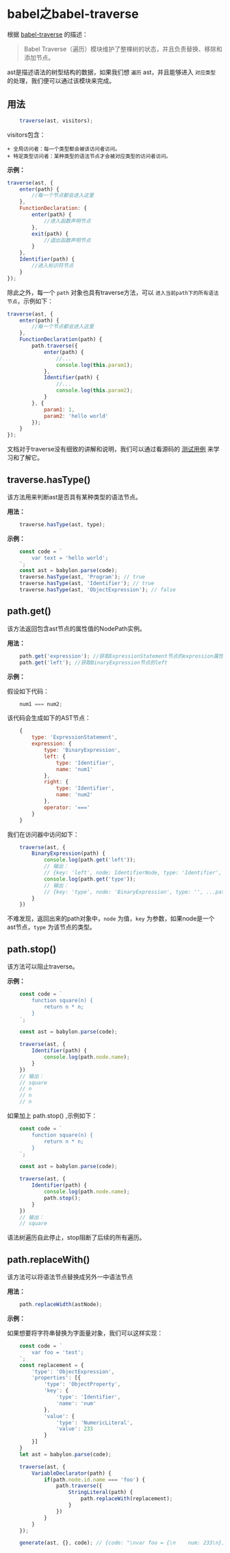 # babel之babel-traverse

根据 [babel-traverse](https://github.com/jamiebuilds/babel-handbook/blob/master/translations/zh-Hans/plugin-handbook.md#babel-traverse) 的描述：

> Babel Traverse（遍历）模块维护了整棵树的状态，并且负责替换、移除和添加节点。

ast是描述语法的树型结构的数据，如果我们想 `遍历` ast，并且能够进入 `对应类型` 的处理，我们便可以通过该模块来完成。

## 用法

```js
    traverse(ast, visitors);
```

visitors包含：

    + 全局访问者：每一个类型都会被该访问者访问。
    + 特定类型访问者：某种类型的语法节点才会被对应类型的访问者访问。

**示例：**

```js
traverse(ast, {
    enter(path) {
        //每一个节点都会进入这里
    },
    FunctionDeclaration: {
        enter(path) {
            //进入函数声明节点
        },
        exit(path) {
            //退出函数声明节点
        }
    },
    Identifier(path) {
        //进入标识符节点
    }
});
```

除此之外，每一个 `path` 对象也具有traverse方法，可以 `进入当前path下的所有语法节点`，示例如下：

```js
traverse(ast, {
    enter(path) {
        //每一个节点都会进入这里
    },
    FunctionDeclaration(path) {
        path.traverse({
            enter(path) {
                //...
                console.log(this.param1);
            },
            Identifier(path) {
                //...
                console.log(this.param2);
            }
        }, {
            param1: 1,
            param2: 'hello world'
        });
    }
});
```

文档对于traverse没有细致的讲解和说明，我们可以通过看源码的 [测试用例](https://github.com/babel/babel/tree/master/packages/babel-traverse/test) 来学习和了解它。

## traverse.hasType()

该方法用来判断ast是否具有某种类型的语法节点。

**用法：**

```js
    traverse.hasType(ast, type);
```

**示例：**

```js
    const code = `
        var text = 'hello world';
    `;
    const ast = babylon.parse(code);
    traverse.hasType(ast, 'Program'); // true
    traverse.hasType(ast, 'Identifier'); // true
    traverse.hasType(ast, 'ObjectExpression'); // false
```

## path.get()

该方法返回包含ast节点的属性值的NodePath实例。

**用法：**

```js
    path.get('expression'); //获取ExpressionStatement节点的expression属性
    path.get('left'); //获取BinaryExpression节点的left
```

**示例：**

假设如下代码：

```js
    num1 === num2;
```

该代码会生成如下的AST节点：

```js
    {
        type: 'ExpressionStatement',
        expression: {
            type: 'BinaryExpression',
            left: {
                type: 'Identifier',
                name: 'num1'
            },
            right: {
                type: 'Identifier',
                name: 'num2'
            },
            operator: '==='
        }
    }
```

我们在访问器中访问如下：

```js
    traverse(ast, {
        BinaryExpression(path) {
            console.log(path.get('left'));
            // 输出：
            // {key: 'left', node: IdentifierNode, type: 'Identifier', ...pathOtherProps}
            console.log(path.get('type'));
            // 输出：
            // {key: 'type', node: 'BinaryExpression', type: '', ...pathOtherProps}
        }
    })
```

不难发现，返回出来的path对象中，`node` 为值，`key` 为参数，如果node是一个ast节点，`type` 为该节点的类型。

## path.stop()

该方法可以阻止traverse。

**示例：**

```js
    const code = `
        function square(n) {
            return n * n;
        }
    `;

    const ast = babylon.parse(code);

    traverse(ast, {
        Identifier(path) {
            console.log(path.node.name);
        }
    })
    // 输出：
    // square
    // n
    // n
    // n
```

如果加上 path.stop() ,示例如下：

```js
    const code = `
        function square(n) {
            return n * n;
        }
    `;

    const ast = babylon.parse(code);

    traverse(ast, {
        Identifier(path) {
            console.log(path.node.name);
            path.stop();
        }
    })
    // 输出：
    // square
```

语法树遍历自此停止，stop阻断了后续的所有遍历。

## path.replaceWith()

该方法可以将语法节点替换成另外一中语法节点

**用法：**

```js
    path.replaceWidth(astNode);
```

**示例：**

如果想要将字符串替换为字面量对象，我们可以这样实现：

```js
    const code = `
        var foo = 'test';
    `;
    const replacement = {
        'type': 'ObjectExpression',
        'properties': [{
            'type': 'ObjectProperty',
            'key': {
                'type': 'Identifier',
                'name': 'num'
            },
            'value': {
                'type': 'NumericLiteral',
                'value': 233
            }
        }]
    }
    let ast = babylon.parse(code);

    traverse(ast, {
        VariableDeclarator(path) {
            if(path.node.id.name === 'foo') {
                path.traverse({
                    StringLiteral(path) {
                        path.replaceWith(replacement);
                    }
                })
            }
        }
    });

    generate(ast, {}, code); // {code: "\nvar foo = {\n    num: 233\n};"}
```


